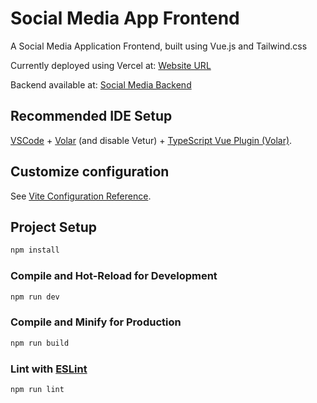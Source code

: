 # Social Media App Frontend

A Social Media Application Frontend, built using Vue.js and Tailwind.css

Currently deployed using Vercel at: [Website URL](https://social-media-frontend-opal-two.vercel.app/)

Backend available at: [Social Media Backend](https://github.com/FaizanAli-io/Social-Media-Backend)

## Recommended IDE Setup

[VSCode](https://code.visualstudio.com/) + [Volar](https://marketplace.visualstudio.com/items?itemName=Vue.volar) (and disable Vetur) + [TypeScript Vue Plugin (Volar)](https://marketplace.visualstudio.com/items?itemName=Vue.vscode-typescript-vue-plugin).

## Customize configuration

See [Vite Configuration Reference](https://vitejs.dev/config/).

## Project Setup

```sh
npm install
```

### Compile and Hot-Reload for Development

```sh
npm run dev
```

### Compile and Minify for Production

```sh
npm run build
```

### Lint with [ESLint](https://eslint.org/)

```sh
npm run lint
```
